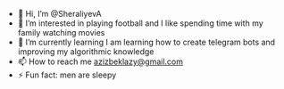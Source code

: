 - 👋 Hi, I’m @SheraliyevA
- 👀 I’m interested in playing football and I like spending time with my family watching movies
- 🌱 I’m currently learning I am learning how to create telegram bots and improving my algorithmic knowledge
- 📫 How to reach me azizbeklazy@gmail.com
- ⚡ Fun fact: men are sleepy

<!---
SheraliyevA/SheraliyevA is a ✨ special ✨ repository because its `README.md` (this file) appears on your GitHub profile.
You can click the Preview link to take a look at your changes.
--->
